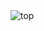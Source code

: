 <img alt=top langs align ="center" src ="https://github-readme-stats.vercel.app/api/top-langs/?username=kenfutamata&layout=compact"/>
